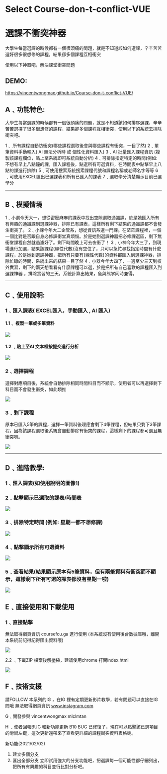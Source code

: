 # Select Course-don-t-conflict-VUE

#  選課不衝突神器

大學生每當選課的時候都有一個很頭痛的問題，就是不知道該如何選課，辛辛苦苦選好很多很想修的課程，結果卻多個課程互相衝突

使用以下神器吧，解決課堂衝突問題


## DEMO:  

https://vincentwongmax.github.io/Course-don-t-conflict-VUE/




## A﹑功能特色: 
大學生每當選課的時候都有一個很頭痛的問題，就是不知道該如何排序選課，辛辛苦苦選擇了很多很想修的課程，結果卻多個課程互相衝突，使用以下的系統去排除衝突吧。

1﹑ 所有課程自動防衝突(哪些課程選取後會與哪些課程有衝突，一目了然)
2﹑單筆資料手動輸入( AI 無法分析時 或 個性化資料匯入)
3﹑AI 批量匯入課程資訊 (複製該課程欄位，貼上至系統即可系統自動分析)
4﹑可排除指定特定的時間(例如: 不想有早上八點鐘的課，匯入課程後，點選所有可選資料，在時間表中點擊早上八點的課進行排除)
5﹑可使用搜索系統搜索課程代號和課程名稱或老師名字等等
6﹑可使用EXCEL匯出已選課表和所有已匯入的課表
7﹑選取學分清楚顯示目前已選學分

---
## B﹑模擬情境
1﹑小選今天大一，想從密密麻麻的課表中找出空隙選取通識課，於是她匯入所有有興趣的通識課到選課神器，排除已有課表，這樣所有剩下結果的通識課都不會發生衝突了。
2﹑小課今年大二企管系，想從資訊系選一門課。在茫茫課程裡，一個一個比對是否跟自身必修課衝堂真煩惱。於是她到選課神器把必修課選區，剩下無衝堂課程自然就過濾好了。剩下時間晚上可去夜衝了！
3﹑小神今年大三了，到現場進行加選，結果該課程{線性代數}沒有空位了，只可以急忙尋找指定時間有什麼課程，於是她到選課神器，把所有只要有{線性代數}的資料都匯入到選課神器，排除忙碌的時間，系統出來的結果一目了然
4﹑小器今年大四了，一週至少三天到校外實習，剩下的兩天想看看有什麼課程可以選，於是把所有自己喜歡的課程匯入到選課神器 ，排除實習的三天，系統計算出結果，魚與熊掌同時兼得。

---
## C﹑使用說明:
### 1﹑匯入課表( EXCEL匯入，手動匯入  , AI 匯入)
#### 1.1﹑  複製一筆或多筆資料


![](/media/202305/2023-05-11_033742_801450.png)

#### 1.2 ﹑貼上至AI 文本框按提交進行分析


![](/media/202305/2023-05-11_033746_584319.png)


### 2﹑選擇課程 
選擇對應項目後，系統會自動排除相同時間科目而不顯示，使用者可以再選擇剩下科目而不會發生衝突，如此類推


![](/media/202305/2023-05-11_033749_596167.png)


### 3﹑剩下課程
原本已匯入5筆的課程，選擇一筆資料後理應會剩下4筆課程，但結果只剩下3筆課程，因為該課程選取後系統會自動排除有衡突的課程，這樣剩下的課程都可選且無衝突喇。


![](/media/202305/2023-05-11_033753_966049.png)



---

## D﹑進階教學:
### 1﹑匯入課表(如使用說明的圖像1)
### 2﹑點擊顯示已選取的課表/時間表


![](/media/202305/2023-05-11_033757_954667.png)

### 3﹑排除特定時間 (例如: 星期一都不想修課)


![](/media/202305/2023-05-11_033801_290621.png)

### 4﹑點擊顯示所有可選資料


![](/media/202305/2023-05-11_033805_808969.png)

### 5﹑查看結果(結果顯示原本有5筆資料，但有兩筆資料有衝突而不顯示，這樣剩下所有可選的課表都沒有星期一啦)


![](/media/202305/2023-05-11_033808_719512.png)


## E﹑直接使用和下載使用
### 1﹑直接點擊
無法取得網頁資訊
coursefcu.ga
 進行使用
(本系統沒有使用後台數據庫哦，離開本系統前記得記得匯出資料哦)

![](/media/202305/2023-05-11_033815_909573.png)

2.2 ﹑下載ZIP 檔案後解壓縮，建議使用chrome 打開index.html

![](/media/202305/2023-05-11_033820_002756.png)


## F﹑技術支援
請FOLLOW 本系列的IG ，在IG 裡有定期更新影片教學，若有問題可以直接在IG 問哦
無法取得網頁資訊
www.instagram.com

G﹑開發參與
vincentwongmax
mlclmtan

H ﹑使者回報BUG 和新功能更新
B10 
BUG 已修復了，現在可以點擊該已選項目的滑鼠左鍵，這次更新還帶來了查看更詳細的課程衝突資料表格喇。

新功能(2021/02/02)
1. 建立多個分支
2. 匯出全部分支
立即試用強大的分支功能吧，把選課每一個可能性都仔細列出，把所有有興趣的科目並行比對分析吧。

